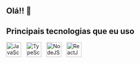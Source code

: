 ## Olá!! 👋



## Principais tecnologias que eu uso

<div style="display; flex; ">
  <img src="https://github.com/user-attachments/assets/9d044417-2479-4ac1-8f98-0e89226622b2" height="40px" width="40px" alt="JavaScript" style="margin-right: 10px;" />
  <img src="https://github.com/user-attachments/assets/eac235ce-6f8c-426d-9702-2851b8d00bf9" heigth="40px" width="40px" alt="TypeScript" style="margin-right: 10px;" />
  <img src="https://github.com/user-attachments/assets/643824fe-4c6c-480f-a708-4a30bb64d728" heigth="40px" width="40px" alt="NodeJS" style="margin-right: 10px;" />
  <img src="https://github.com/user-attachments/assets/d84d62ac-0b2f-41f2-8945-c5d3be2e387b" heigth="40px" width="40px" alt="ReactJS" />

</div>

<!--
**CristofyMeiru/CristofyMeiru** is a ✨ _special_ ✨ repository because its `README.md` (this file) appears on your GitHub profile.

Here are some ideas to get you started:

- 🔭 I’m currently working on ...
- 🌱 I’m currently learning ...
- 👯 I’m looking to collaborate on ...
- 🤔 I’m looking for help with ...
- 💬 Ask me about ...
- 📫 How to reach me: ...
- 😄 Pronouns: ...
- ⚡ Fun fact: ...
-->
